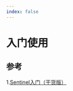 ```yaml
---
index: false
---
```


# 入门使用



## 参考
1.[Sentinel入门（干货版）](https://blog.csdn.net/weixin_41835916/article/details/125922301)